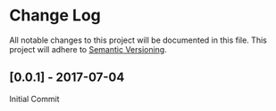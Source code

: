 # Change Log
All notable changes to this project will be documented in this file.
This project will adhere to [Semantic Versioning](http://semver.org/).

## [0.0.1] - 2017-07-04

Initial Commit
